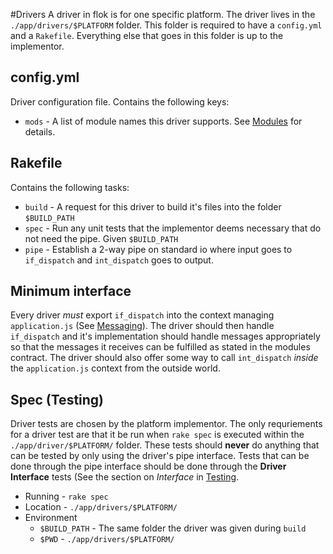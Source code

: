 #Drivers
A driver in flok is for one specific platform. The driver lives in the `./app/drivers/$PLATFORM` folder.
This folder is required to have a `config.yml` and a `Rakefile`.  Everything else that goes in this folder is up to the implementor.

## config.yml
Driver configuration file.  Contains the following keys:
  * `mods` - A list of module names this driver supports. See [Modules](./modules.md) for details.

## Rakefile
Contains the following tasks:
  * `build` - A request for this driver to build it's files into the folder `$BUILD_PATH`
  * `spec`  - Run any unit tests that the implementor deems necessary that do not need the pipe. Given `$BUILD_PATH`
  * `pipe`  - Establish a 2-way pipe on standard io where input goes to `if_dispatch` and `int_dispatch` goes to output.  

## Minimum interface
Every driver *must* export `if_dispatch` into the context managing `application.js` (See [Messaging](./messaging.md)). The driver should then handle `if_dispatch` and it's implementation should handle messages appropriately so that the messages it receives can be fulfilled as stated in the modules
contract. The driver should also offer some way to call `int_dispatch` *inside* the `application.js` context from the outside world.

## Spec (Testing)
Driver tests are chosen by the platform implementor.  The only requriements for a driver test are that it be run when `rake spec` is executed within the `./app/driver/$PLATFORM/` folder. These tests should **never** do anything that can be tested by only using the driver's pipe interface. Tests that can be done through the pipe interface should be done through the **Driver Interface** tests (See the section on *Interface* in [Testing](./testing.md).

  * Running - `rake spec`
  * Location - `./app/drivers/$PLATFORM/`
  * Environment
    - `$BUILD_PATH` - The same folder the driver was given during `build`
    - `$PWD` - `./app/drivers/$PLATFORM/`
